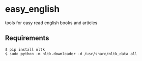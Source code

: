 easy_english
============

tools for easy read english books and articles

## Requirements

    $ pip install nltk
    $ sudo python -m nltk.downloader -d /usr/share/nltk_data all